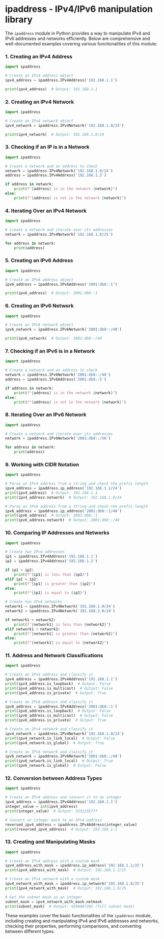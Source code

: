 # ipaddress - IPv4/IPv6 manipulation library

The `ipaddress` module in Python provides a way to manipulate IPv4 and IPv6 addresses and networks efficiently. Below are comprehensive and well-documented examples covering various functionalities of this module:

### 1. Creating an IPv4 Address

```python
import ipaddress

# Create an IPv4 address object
ipv4_address = ipaddress.IPv4Address('192.168.1.1')

print(ipv4_address)  # Output: 192.168.1.1
```

### 2. Creating an IPv4 Network

```python
import ipaddress

# Create an IPv4 network object
ipv4_network = ipaddress.IPv4Network('192.168.1.0/24')

print(ipv4_network)  # Output: 192.168.1.0/24
```

### 3. Checking if an IP is in a Network

```python
import ipaddress

# Create a network and an address to check
network = ipaddress.IPv4Network('192.168.1.0/24')
address = ipaddress.IPv4Address('192.168.1.5')

if address in network:
    print(f"{address} is in the network {network}")
else:
    print(f"{address} is not in the network {network}")
```

### 4. Iterating Over an IPv4 Network

```python
import ipaddress

# Create a network and iterate over its addresses
network = ipaddress.IPv4Network('192.168.1.0/25')

for address in network:
    print(address)
```

### 5. Creating an IPv6 Address

```python
import ipaddress

# Create an IPv6 address object
ipv6_address = ipaddress.IPv6Address('2001:db8::1')

print(ipv6_address)  # Output: 2001:db8::1
```

### 6. Creating an IPv6 Network

```python
import ipaddress

# Create an IPv6 network object
ipv6_network = ipaddress.IPv6Network('2001:db8::/48')

print(ipv6_network)  # Output: 2001:db8::/48
```

### 7. Checking if an IPv6 is in a Network

```python
import ipaddress

# Create a network and an address to check
network = ipaddress.IPv6Network('2001:db8::/48')
address = ipaddress.IPv6Address('2001:db8::5')

if address in network:
    print(f"{address} is in the network {network}")
else:
    print(f"{address} is not in the network {network}")
```

### 8. Iterating Over an IPv6 Network

```python
import ipaddress

# Create a network and iterate over its addresses
network = ipaddress.IPv6Network('2001:db8::/56')

for address in network:
    print(address)
```

### 9. Working with CIDR Notation

```python
import ipaddress

# Parse an IPv4 address from a string and check the prefix length
ipv4_address = ipaddress.ip_address('192.168.1.1/24')
print(ipv4_address)  # Output: 192.168.1.1
print(ipv4_address.network)  # Output: 192.168.1.0/24

# Parse an IPv6 address from a string and check the prefix length
ipv6_address = ipaddress.ip_address('2001:db8::1/48')
print(ipv6_address)  # Output: 2001:db8::1
print(ipv6_address.network)  # Output: 2001:db8::/48
```

### 10. Comparing IP Addresses and Networks

```python
import ipaddress

# Create two IPv4 addresses
ip1 = ipaddress.IPv4Address('192.168.1.1')
ip2 = ipaddress.IPv4Address('192.168.1.2')

if ip1 < ip2:
    print(f"{ip1} is less than {ip2}")
elif ip1 > ip2:
    print(f"{ip1} is greater than {ip2}")
else:
    print(f"{ip1} is equal to {ip2}")

# Create two IPv4 networks
network1 = ipaddress.IPv4Network('192.168.1.0/24')
network2 = ipaddress.IPv4Network('192.168.2.0/24')

if network1 < network2:
    print(f"{network1} is less than {network2}")
elif network1 > network2:
    print(f"{network1} is greater than {network2}")
else:
    print(f"{network1} is equal to {network2}")
```

### 11. Address and Network Classifications

```python
import ipaddress

# Create an IPv4 address and classify it
ipv4_address = ipaddress.IPv4Address('192.168.1.1')
print(ipv4_address.is_loopback)  # Output: False
print(ipv4_address.is_multicast)  # Output: False
print(ipv4_address.is_private)  # Output: True

# Create an IPv6 address and classify it
ipv6_address = ipaddress.IPv6Address('2001:db8::1')
print(ipv6_address.is_loopback)  # Output: False
print(ipv6_address.is_multicast)  # Output: False
print(ipv6_address.is_private)  # Output: True

# Create an IPv4 network and classify it
ipv4_network = ipaddress.IPv4Network('192.168.1.0/24')
print(ipv4_network.is_link_local)  # Output: False
print(ipv4_network.is_global)  # Output: True

# Create an IPv6 network and classify it
ipv6_network = ipaddress.IPv6Network('2001:db8::/48')
print(ipv6_network.is_link_local)  # Output: True
print(ipv6_network.is_global)  # Output: False
```

### 12. Conversion between Address Types

```python
import ipaddress

# Create an IPv4 address and convert it to an integer
ipv4_address = ipaddress.IPv4Address('192.168.1.1')
integer_value = int(ipv4_address)
print(integer_value)  # Output: 3232235777

# Convert an integer back to an IPv4 address
reversed_ipv4_address = ipaddress.IPv4Address(integer_value)
print(reversed_ipv4_address)  # Output: 192.168.1.1
```

### 13. Creating and Manipulating Masks

```python
import ipaddress

# Create an IPv4 address with a custom mask
ipv4_address_with_mask = ipaddress.ip_address('192.168.1.1/25')
print(ipv4_address_with_mask)  # Output: 192.168.1.1/25

# Create an IPv4 network with a custom mask
ipv4_network_with_mask = ipaddress.ip_network('192.168.1.0/25')
print(ipv4_network_with_mask)  # Output: 192.168.1.0/25

# Get the subnet mask as an integer
subnet_mask = ipv4_network_with_mask.netmask
print(subnet_mask)  # Output: 4294967295 (full subnet mask)
```

These examples cover the basic functionalities of the `ipaddress` module, including creating and manipulating IPv4 and IPv6 addresses and networks, checking their properties, performing comparisons, and converting between different types.
